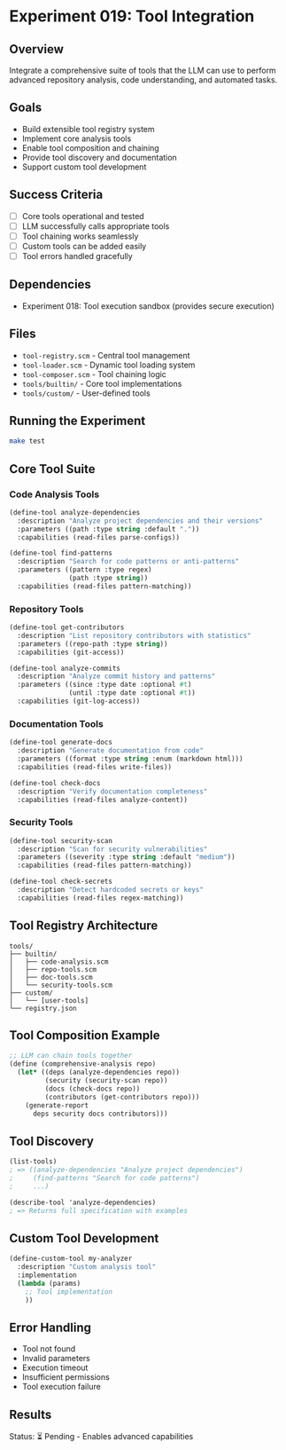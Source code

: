 # Experiment 019: Tool Integration

## Overview
Integrate a comprehensive suite of tools that the LLM can use to perform advanced repository analysis, code understanding, and automated tasks.

## Goals
- Build extensible tool registry system
- Implement core analysis tools
- Enable tool composition and chaining
- Provide tool discovery and documentation
- Support custom tool development

## Success Criteria
- [ ] Core tools operational and tested
- [ ] LLM successfully calls appropriate tools
- [ ] Tool chaining works seamlessly
- [ ] Custom tools can be added easily
- [ ] Tool errors handled gracefully

## Dependencies
- Experiment 018: Tool execution sandbox (provides secure execution)

## Files
- `tool-registry.scm` - Central tool management
- `tool-loader.scm` - Dynamic tool loading system
- `tool-composer.scm` - Tool chaining logic
- `tools/builtin/` - Core tool implementations
- `tools/custom/` - User-defined tools

## Running the Experiment
```bash
make test
```

## Core Tool Suite

### Code Analysis Tools
```scheme
(define-tool analyze-dependencies
  :description "Analyze project dependencies and their versions"
  :parameters ((path :type string :default "."))
  :capabilities (read-files parse-configs))

(define-tool find-patterns
  :description "Search for code patterns or anti-patterns"
  :parameters ((pattern :type regex)
               (path :type string))
  :capabilities (read-files pattern-matching))
```

### Repository Tools
```scheme
(define-tool get-contributors
  :description "List repository contributors with statistics"
  :parameters ((repo-path :type string))
  :capabilities (git-access))

(define-tool analyze-commits
  :description "Analyze commit history and patterns"
  :parameters ((since :type date :optional #t)
               (until :type date :optional #t))
  :capabilities (git-log-access))
```

### Documentation Tools
```scheme
(define-tool generate-docs
  :description "Generate documentation from code"
  :parameters ((format :type string :enum (markdown html)))
  :capabilities (read-files write-files))

(define-tool check-docs
  :description "Verify documentation completeness"
  :capabilities (read-files analyze-content))
```

### Security Tools
```scheme
(define-tool security-scan
  :description "Scan for security vulnerabilities"
  :parameters ((severity :type string :default "medium"))
  :capabilities (read-files pattern-matching))

(define-tool check-secrets
  :description "Detect hardcoded secrets or keys"
  :capabilities (read-files regex-matching))
```

## Tool Registry Architecture
```
tools/
├── builtin/
│   ├── code-analysis.scm
│   ├── repo-tools.scm
│   ├── doc-tools.scm
│   └── security-tools.scm
├── custom/
│   └── [user-tools]
└── registry.json
```

## Tool Composition Example
```scheme
;; LLM can chain tools together
(define (comprehensive-analysis repo)
  (let* ((deps (analyze-dependencies repo))
         (security (security-scan repo))
         (docs (check-docs repo))
         (contributors (get-contributors repo)))
    (generate-report 
      deps security docs contributors)))
```

## Tool Discovery
```scheme
(list-tools)
; => ((analyze-dependencies "Analyze project dependencies")
;     (find-patterns "Search for code patterns")
;     ...)

(describe-tool 'analyze-dependencies)
; => Returns full specification with examples
```

## Custom Tool Development
```scheme
(define-custom-tool my-analyzer
  :description "Custom analysis tool"
  :implementation
  (lambda (params)
    ;; Tool implementation
    ))
```

## Error Handling
- Tool not found
- Invalid parameters
- Execution timeout
- Insufficient permissions
- Tool execution failure

## Results
Status: ⏳ Pending - Enables advanced capabilities
